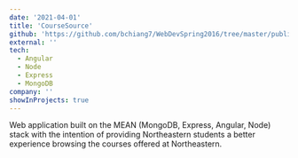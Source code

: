 ```yaml
---
date: '2021-04-01'
title: 'CourseSource'
github: 'https://github.com/bchiang7/WebDevSpring2016/tree/master/public/project'
external: ''
tech:
  - Angular
  - Node
  - Express
  - MongoDB
company: ''
showInProjects: true
---
```


Web application built on the MEAN (MongoDB, Express, Angular, Node) stack with the intention of providing Northeastern students a better experience browsing the courses offered at Northeastern.
